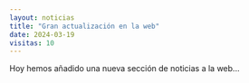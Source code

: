 ```yaml
---
layout: noticias
title: "Gran actualización en la web"
date: 2024-03-19
visitas: 10
---
```

Hoy hemos añadido una nueva sección de noticias a la web...
